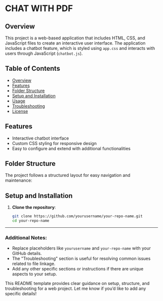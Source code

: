 # CHAT WITH PDF

## Overview

This project is a web-based application that includes HTML, CSS, and JavaScript files to create an interactive user interface. The application includes a chatbot feature, which is styled using `app.css` and interacts with users through JavaScript (`chatbot.js`).

## Table of Contents

- [Overview](#overview)
- [Features](#features)
- [Folder Structure](#folder-structure)
- [Setup and Installation](#setup-and-installation)
- [Usage](#usage)
- [Troubleshooting](#troubleshooting)
- [License](#license)

## Features

- Interactive chatbot interface
- Custom CSS styling for responsive design
- Easy to configure and extend with additional functionalities

## Folder Structure

The project follows a structured layout for easy navigation and maintenance:


## Setup and Installation

1. **Clone the repository**:
   ```bash
   git clone https://github.com/yourusername/your-repo-name.git
   cd your-repo-name
<link rel="stylesheet" href="css/app.css">
<script src="js/chatbot.js"></script>


---

### Additional Notes:
- Replace placeholders like `yourusername` and `your-repo-name` with your GitHub details.
- The "Troubleshooting" section is useful for resolving common issues related to file linkage.
- Add any other specific sections or instructions if there are unique aspects to your setup.

This README template provides clear guidance on setup, structure, and troubleshooting for a web project. Let me know if you’d like to add any specific details!

